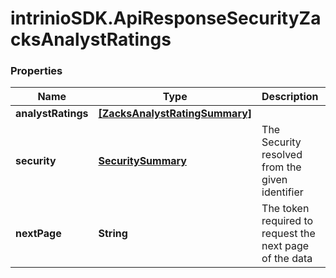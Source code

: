 # intrinioSDK.ApiResponseSecurityZacksAnalystRatings

### Properties
Name | Type | Description | Notes
------------ | ------------- | ------------- | -------------
**analystRatings** | [**[ZacksAnalystRatingSummary]**](ZacksAnalystRatingSummary.md) |  | [optional] 
**security** | [**SecuritySummary**](SecuritySummary.md) | The Security resolved from the given identifier | [optional] 
**nextPage** | **String** | The token required to request the next page of the data | [optional] 


